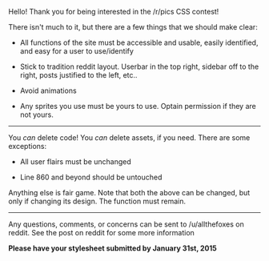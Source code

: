 Hello! Thank you for being interested in the /r/pics CSS contest!

There isn't much to it, but there are a few things that we should make clear:

* All functions of the site must be accessible and usable, easily identified, and easy for a user to use/identify

* Stick to tradition reddit layout. Userbar in the top right, sidebar off to the right, posts justified to the left, etc..

* Avoid animations

* Any sprites you use must be yours to use. Optain permission if they are not yours.

---

You *can* delete code! You *can* delete assets, if you need. There are some exceptions:

* All user flairs must be unchanged

* Line 860 and beyond should be untouched

Anything else is fair game. Note that both the above can be changed, but only if changing its design. The function must remain.

---

Any questions, comments, or concerns can be sent to /u/allthefoxes on reddit. See the post on reddit for some more information

**Please have your stylesheet submitted by January 31st, 2015**
